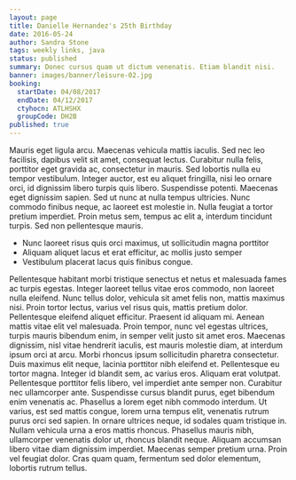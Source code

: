 ```yaml
---
layout: page
title: Danielle Hernandez's 25th Birthday
date: 2016-05-24
author: Sandra Stone
tags: weekly links, java
status: published
summary: Donec cursus quam ut dictum venenatis. Etiam blandit nisi.
banner: images/banner/leisure-02.jpg
booking:
  startDate: 04/08/2017
  endDate: 04/12/2017
  ctyhocn: ATLHSHX
  groupCode: DH2B
published: true
---
```

Mauris eget ligula arcu. Maecenas vehicula mattis iaculis. Sed nec leo facilisis, dapibus velit sit amet, consequat lectus. Curabitur nulla felis, porttitor eget gravida ac, consectetur in mauris. Sed lobortis nulla eu tempor vestibulum. Integer auctor, est eu aliquet fringilla, nisi leo ornare orci, id dignissim libero turpis quis libero. Suspendisse potenti. Maecenas eget dignissim sapien. Sed ut nunc at nulla tempus ultricies. Nunc commodo finibus neque, ac laoreet est molestie in. Nulla feugiat a tortor pretium imperdiet. Proin metus sem, tempus ac elit a, interdum tincidunt turpis. Sed non pellentesque mauris.

* Nunc laoreet risus quis orci maximus, ut sollicitudin magna porttitor
* Aliquam aliquet lacus et erat efficitur, ac mollis justo semper
* Vestibulum placerat lacus quis finibus congue.

Pellentesque habitant morbi tristique senectus et netus et malesuada fames ac turpis egestas. Integer laoreet tellus vitae eros commodo, non laoreet nulla eleifend. Nunc tellus dolor, vehicula sit amet felis non, mattis maximus nisi. Proin tortor lectus, varius vel risus quis, mattis pretium dolor. Pellentesque eleifend aliquet efficitur. Praesent id aliquam mi. Aenean mattis vitae elit vel malesuada. Proin tempor, nunc vel egestas ultrices, turpis mauris bibendum enim, in semper velit justo sit amet eros. Maecenas dignissim, nisl vitae hendrerit iaculis, est mauris molestie diam, at interdum ipsum orci at arcu. Morbi rhoncus ipsum sollicitudin pharetra consectetur. Duis maximus elit neque, lacinia porttitor nibh eleifend et. Pellentesque eu tortor magna. Integer id blandit sem, ac varius eros. Aliquam erat volutpat.
Pellentesque porttitor felis libero, vel imperdiet ante semper non. Curabitur nec ullamcorper ante. Suspendisse cursus blandit purus, eget bibendum enim venenatis ac. Phasellus a lorem eget nibh commodo interdum. Ut varius, est sed mattis congue, lorem urna tempus elit, venenatis rutrum purus orci sed sapien. In ornare ultrices neque, id sodales quam tristique in. Nullam vehicula urna a eros mattis rhoncus. Phasellus mauris nibh, ullamcorper venenatis dolor ut, rhoncus blandit neque. Aliquam accumsan libero vitae diam dignissim imperdiet. Maecenas semper pretium urna. Proin vel feugiat dolor. Cras quam quam, fermentum sed dolor elementum, lobortis rutrum tellus.
